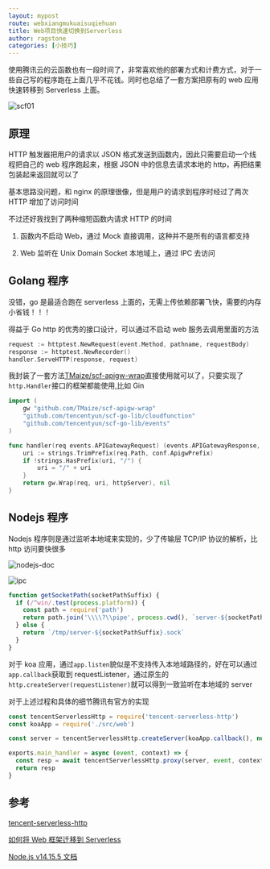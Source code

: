 ```yaml
---
layout: mypost
route: webxiangmukuaisuqiehuan
title: Web项目快速切换到Serverless
author: ragstone
categories: [小技巧]
---
```


使用腾讯云的云函数也有一段时间了，非常喜欢他的部署方式和计费方式，对于一些自己写的程序跑在上面几乎不花钱。同时也总结了一套方案把原有的 web 应用快速转移到 Serverless 上面。

![scf01](scf01.png)

## 原理

HTTP 触发器把用户的请求以 JSON 格式发送到函数内，因此只需要启动一个线程把自己的 web 程序跑起来，根据 JSON 中的信息去请求本地的 http，再把结果包装起来返回就可以了

基本思路没问题，和 nginx 的原理很像，但是用户的请求到程序时经过了两次 HTTP 增加了访问时间

不过还好我找到了两种缩短函数内请求 HTTP 的时间

1. 函数内不启动 Web，通过 Mock 直接调用，这种并不是所有的语言都支持

2. Web 监听在 Unix Domain Socket 本地域上，通过 IPC 去访问

## Golang 程序

没错，go 是最适合跑在 serverless 上面的，无需上传依赖部署飞快，需要的内存小省钱！！！

得益于 Go http 的优秀的接口设计，可以通过不启动 web 服务去调用里面的方法

```go
request := httptest.NewRequest(event.Method, pathname, requestBody)
response := httptest.NewRecorder()
handler.ServeHTTP(response, request)
```

我封装了一套方法[TMaize/scf-apigw-wrap](https://github.com/TMaize/scf-apigw-wrap)直接使用就可以了，只要实现了`http.Handler`接口的框架都能使用,比如 Gin

```go
import (
	gw "github.com/TMaize/scf-apigw-wrap"
	"github.com/tencentyun/scf-go-lib/cloudfunction"
	"github.com/tencentyun/scf-go-lib/events"
)

func handler(req events.APIGatewayRequest) (events.APIGatewayResponse, error) {
	uri := strings.TrimPrefix(req.Path, conf.ApigwPrefix)
	if !strings.HasPrefix(uri, "/") {
		uri = "/" + uri
	}
	return gw.Wrap(req, uri, httpServer), nil
}
```

## Nodejs 程序

Nodejs 程序则是通过监听本地域来实现的，少了传输层 TCP/IP 协议的解析，比 http 访问要快很多

![nodejs-doc](nodejs-doc.png)

![ipc](ipc.png)

```js
function getSocketPath(socketPathSuffix) {
  if (/^win/.test(process.platform)) {
    const path = require('path')
    return path.join('\\\\?\\pipe', process.cwd(), `server-${socketPathSuffix}`)
  } else {
    return `/tmp/server-${socketPathSuffix}.sock`
  }
}
```

对于 koa 应用，通过`app.listen`貌似是不支持传入本地域路径的，好在可以通过`app.callback`获取到 requestListener，通过原生的`http.createServer(requestListener)`就可以得到一致监听在本地域的 server

对于上述过程和具体的细节腾讯有官方的实现

```js
const tencentServerlessHttp = require('tencent-serverless-http')
const koaApp = require('./src/web')

const server = tencentServerlessHttp.createServer(koaApp.callback(), null, ['application/octet-stream', 'image/*'])

exports.main_handler = async (event, context) => {
  const resp = await tencentServerlessHttp.proxy(server, event, context, 'PROMISE').promise
  return resp
}
```

## 参考

[tencent-serverless-http ](https://www.npmjs.com/package/tencent-serverless-http)

[如何将 Web 框架迁移到 Serverless](https://www.cnblogs.com/serverlesscloud/p/13279529.html)

[Node.js v14.15.5 文档](http://nodejs.cn/api/http.html#http_http_createserver_options_requestlistener)
